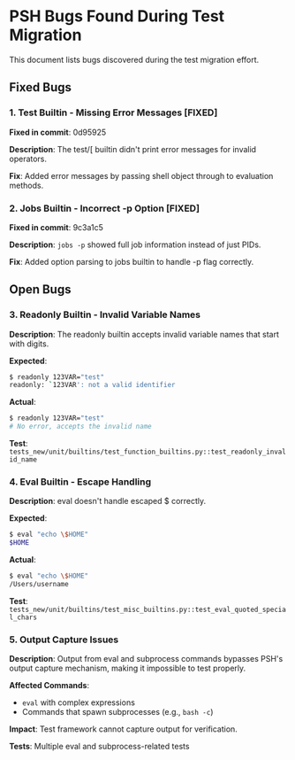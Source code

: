 # PSH Bugs Found During Test Migration

This document lists bugs discovered during the test migration effort.

## Fixed Bugs

### 1. Test Builtin - Missing Error Messages [FIXED]

**Fixed in commit**: 0d95925

**Description**: The test/[ builtin didn't print error messages for invalid operators.

**Fix**: Added error messages by passing shell object through to evaluation methods.

### 2. Jobs Builtin - Incorrect -p Option [FIXED]

**Fixed in commit**: 9c3a1c5

**Description**: `jobs -p` showed full job information instead of just PIDs.

**Fix**: Added option parsing to jobs builtin to handle -p flag correctly.

## Open Bugs

### 3. Readonly Builtin - Invalid Variable Names

**Description**: The readonly builtin accepts invalid variable names that start with digits.

**Expected**:
```bash
$ readonly 123VAR="test"
readonly: `123VAR': not a valid identifier
```

**Actual**:
```bash
$ readonly 123VAR="test"
# No error, accepts the invalid name
```

**Test**: `tests_new/unit/builtins/test_function_builtins.py::test_readonly_invalid_name`

### 4. Eval Builtin - Escape Handling

**Description**: eval doesn't handle escaped $ correctly.

**Expected**:
```bash
$ eval "echo \$HOME"
$HOME
```

**Actual**:
```bash
$ eval "echo \$HOME"
/Users/username
```

**Test**: `tests_new/unit/builtins/test_misc_builtins.py::test_eval_quoted_special_chars`

### 5. Output Capture Issues

**Description**: Output from eval and subprocess commands bypasses PSH's output capture mechanism, making it impossible to test properly.

**Affected Commands**:
- `eval` with complex expressions
- Commands that spawn subprocesses (e.g., `bash -c`)

**Impact**: Test framework cannot capture output for verification.

**Tests**: Multiple eval and subprocess-related tests